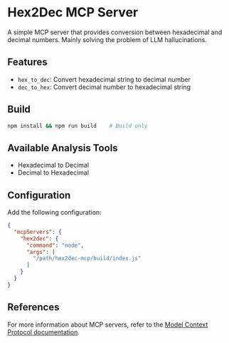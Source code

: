# Hex2Dec MCP Server

A simple MCP server that provides conversion between hexadecimal and decimal numbers. Mainly solving the problem of LLM hallucinations.

## Features

- `hex_to_dec`: Convert hexadecimal string to decimal number
- `dec_to_hex`: Convert decimal number to hexadecimal string

## Build
```bash
npm install && npm run build    # Build only
```

## Available Analysis Tools
- Hexadecimal to Decimal
- Decimal to Hexadecimal

## Configuration
Add the following configuration:
```json
{
  "mcpServers": {
    "hex2dec": {
      "command": "node",
      "args": [
        "/path/hex2dec-mcp/build/index.js"
      ]
    }
  }
}
```

## References

For more information about MCP servers, refer to the [Model Context Protocol documentation](https://modelcontextprotocol.io). 